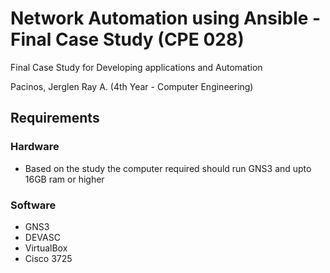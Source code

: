 # Network Automation using Ansible - Final Case Study (CPE 028)
Final Case Study for Developing applications and Automation

Pacinos, Jerglen Ray A. (4th Year - Computer Engineering)

## Requirements
### Hardware
* Based on the study the computer required should run GNS3 and upto 16GB ram or higher
### Software
* GNS3
* DEVASC
* VirtualBox
* Cisco 3725

